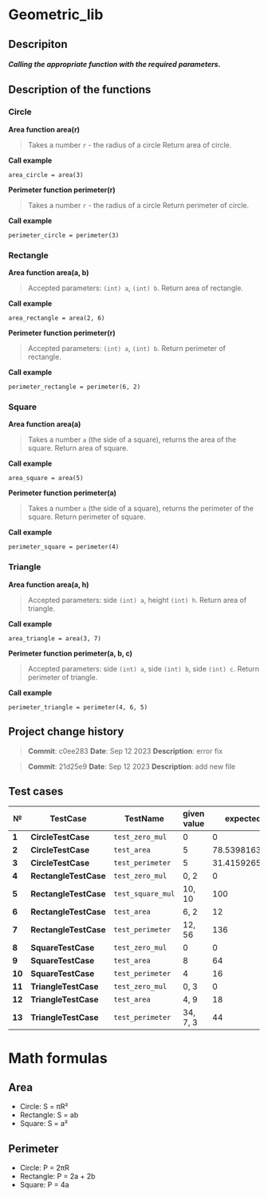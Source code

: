 # **Geometric_lib**

## Descripiton
##### Calling the appropriate function with the required parameters.

## Description of the functions
### Circle
**Area function area(r)**
>Takes a number `r` - the radius of a circle
Return area of circle.

**Call example**
```
area_circle = area(3)
```
**Perimeter function perimeter(r)**
>Takes a number `r` - the radius of a circle
Return perimeter of circle.

**Call example**
```
perimeter_circle = perimeter(3)
```
### Rectangle
**Area function area(a, b)**
>Accepted parameters: `(int) a`, `(int) b`.
Return area of rectangle.

**Call example**
```
area_rectangle = area(2, 6)
```
**Perimeter function perimeter(r)**
>Accepted parameters: `(int) a`, `(int) b`.
Return perimeter of rectangle.

**Call example**
```
perimeter_rectangle = perimeter(6, 2)
```
### Square
**Area function area(a)**
>Takes a number `a` (the side of a square), returns the area of the square.
Return area of square.

**Call example**
```
area_square = area(5)
```
**Perimeter function perimeter(a)**
>Takes a number `a` (the side of a square), returns the perimeter of the square.
Return perimeter of square.

**Call example**
```
perimeter_square = perimeter(4)
```
### Triangle
**Area function area(a, h)**
>Accepted parameters: side `(int) a`, height `(int) h`.
Return area of triangle.

**Call example**
```
area_triangle = area(3, 7)
```
**Perimeter function perimeter(a, b, c)**
>Accepted parameters: side `(int) a`, side `(int) b`, side `(int) c`.
Return perimeter of triangle.

**Call example**
```
perimeter_triangle = perimeter(4, 6, 5)
```
## Project change history
>**Commit**: c0ee283
**Date**: Sep 12 2023
**Description**: error fix

>**Commit**: 21d25e9
**Date**: Sep 12 2023
**Description**: add new file

## Test cases

| №  | TestCase          | TestName        | given value | expected value    | received value    | status |
|----|-------------------|-----------------|-------------|-------------------|-------------------|--------|
| **1**  | **CircleTestCase**    | `test_zero_mul`   | 0           | 0                 | 0                 | **Passed** |
| **2**  | **CircleTestCase**    | `test_area`       | 5           | 78.53981633974483 | 78.53981633974483 | **Passed** |
| **3**  | **CircleTestCase**    | `test_perimeter`  | 5           | 31.41592653589793 | 31.41592653589793 | **Passed** |
| **4**  | **RectangleTestCase** | `test_zero_mul`   | 0, 2        | 0                 | 0                 | **Passed** |
| **5**  | **RectangleTestCase** | `test_square_mul` | 10, 10      | 100               | 100               | **Passed** |
| **6**  | **RectangleTestCase** | `test_area`       | 6, 2        | 12                | 12                | **Passed** |
| **7**  | **RectangleTestCase** | `test_perimeter`  | 12, 56      | 136               | 136               | **Passed** |
| **8**  | **SquareTestCase**    | `test_zero_mul`   | 0           | 0                 | 0                 | **Passed** |
| **9**  | **SquareTestCase**    | `test_area`       | 8           | 64                | 64                | **Passed** |
| **10** | **SquareTestCase**    | `test_perimeter`  | 4           | 16                | 16                | **Passed** |
| **11** | **TriangleTestCase**  | `test_zero_mul`   | 0, 3        | 0                 | 0                 | **Passed** |
| **12** | **TriangleTestCase**  | `test_area`       | 4, 9        | 18                | 18                | **Passed** |
| **13** | **TriangleTestCase**  | `test_perimeter`  | 34, 7, 3    | 44                | 44                | **Passed** |

# Math formulas
## Area
- Circle: S = πR²
- Rectangle: S = ab
- Square: S = a²

## Perimeter
- Circle: P = 2πR
- Rectangle: P = 2a + 2b
- Square: P = 4a